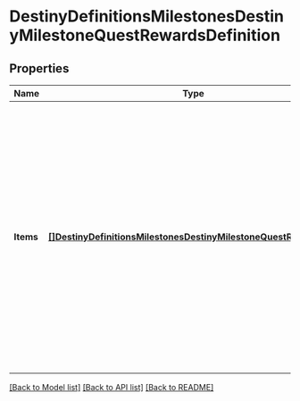 # DestinyDefinitionsMilestonesDestinyMilestoneQuestRewardsDefinition

## Properties
Name | Type | Description | Notes
------------ | ------------- | ------------- | -------------
**Items** | [**[]DestinyDefinitionsMilestonesDestinyMilestoneQuestRewardItem**](Destiny.Definitions.Milestones.DestinyMilestoneQuestRewardItem.md) | The items that represent your reward for completing the quest.  Be warned, these could be \&quot;dummy\&quot; items: items that are only used to render a good-looking in-game tooltip, but aren&#39;t the actual items themselves.  For instance, when experience is given there&#39;s often a dummy item representing \&quot;experience\&quot;, with quantity being the amount of experience you got. We don&#39;t have a programmatic association between those and whatever Progression is actually getting that experience... yet. | [optional] [default to null]

[[Back to Model list]](../README.md#documentation-for-models) [[Back to API list]](../README.md#documentation-for-api-endpoints) [[Back to README]](../README.md)


